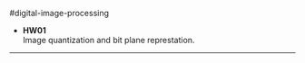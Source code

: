 #digital-image-processing

- **HW01**  
  Image quantization and bit plane represtation.  


-------------------------
